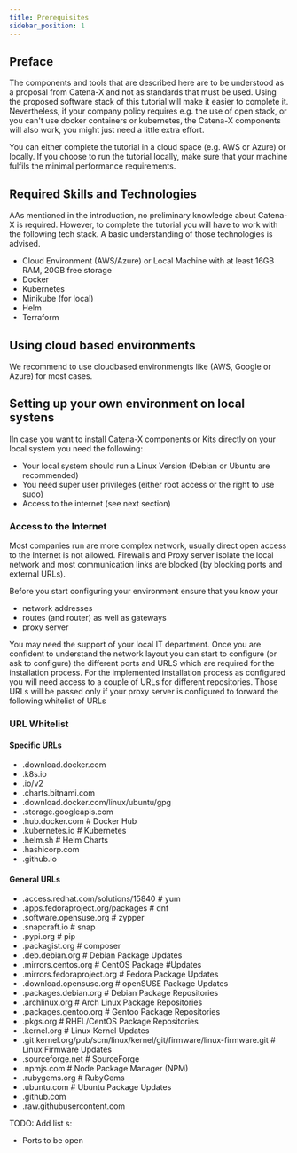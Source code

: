 ```yaml
---
title: Prerequisites
sidebar_position: 1
---
```



## Preface

The components and tools that are described here are to be understood as a proposal from Catena-X and not as standards that must be used. Using the proposed software stack of this tutorial will make it easier to complete it. Nevertheless, if your company policy requires e.g. the use of open stack, or you can't use docker containers or kubernetes, the Catena-X components will also work, you might just need a little extra effort.

You can either complete the tutorial in a cloud space (e.g. AWS or Azure) or locally. If you choose to run the tutorial locally, make sure that your machine fulfils the minimal performance requirements.

## Required Skills and Technologies

AAs mentioned in the introduction, no preliminary knowledge about Catena-X is required. However, to complete the tutorial you will have to work with the following tech stack. A basic understanding of those technologies is advised.

- Cloud Environment (AWS/Azure) or Local Machine with at least 16GB RAM, 20GB free storage
- Docker
- Kubernetes
- Minikube (for local)
- Helm
- Terraform

## Using cloud based environments

We recommend to use cloudbased environmengts like (AWS, Google or Azure) for most cases.

## Setting up your own environment on local systens

IIn case you want to install Catena-X components or Kits directly on your local system you need the following:

- Your local system should run a Linux Version (Debian or Ubuntu are recommended)
- You need super user privileges (either root access or the right to use sudo)
- Access to the internet (see next section)

### Access to the Internet

Most companies run are more complex network, usually direct open access to the Internet is not allowed. Firewalls and Proxy server isolate the local network and most communication links are blocked (by blocking ports and external URLs).

Before you start configuring your environment ensure that you know your

- network addresses
- routes (and router) as well as gateways
- proxy server

You may need the support of your local IT department. Once you are confident to understand the network layout you can start to configure (or ask to configure) the different ports and URLS which are required for the installation process. For the implemented installation process as configured you will need access to a couple of URLs for different repositories. Those URLs will be passed only if your proxy server is configured to forward the following whitelist of URLs

### URL Whitelist

#### Specific URLs​

- .download.docker.com​
- .k8s.io​
- .io/v2​
- .charts.bitnami.com​
- .download.docker.com/linux/ubuntu/gpg​
- .storage.googleapis.com​
- .hub.docker.com                                     # Docker Hub​
- .kubernetes.io                                      # Kubernetes​
- .helm.sh                                            # Helm Charts​
- .hashicorp.com​
- .github.io​

#### General URLs​

- .access.redhat.com/solutions/15840                  # yum​
- .apps.fedoraproject.org/packages                    # dnf​
- .software.opensuse.org                              # zypper​
- .snapcraft.io                                       # snap​
- .pypi.org                                           # pip​
- .packagist.org                                      # composer​
- .deb.debian.org                                                           # Debian Package Updates​
- .mirrors.centos.org                                 # CentOS Package #Updates​
- .mirrors.fedoraproject.org                   # Fedora Package Updates​
- .download.opensuse.org                       # openSUSE Package Updates​
- .packages.debian.org                         # Debian Package Repositories​
- .archlinux.org                               # Arch Linux Package Repositories​
- .packages.gentoo.org                         # Gentoo Package Repositories​
- .pkgs.org                      # RHEL/CentOS Package Repositories​
- .kernel.org                    # Linux Kernel Updates​
- .git.kernel.org/pub/scm/linux/kernel/git/firmware/linux-firmware.git    # Linux Firmware Updates​
- .sourceforge.net               # SourceForge​
- .npmjs.com                     # Node Package Manager (NPM)​
- .rubygems.org                  # RubyGems​
- .ubuntu.com                    # Ubuntu Package Updates​
- .github.com​
- .raw.githubusercontent.com​

TODO: Add list s:

- Ports to be open
